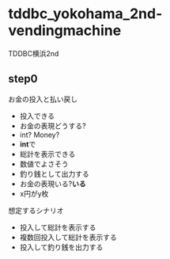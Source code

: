 tddbc_yokohama_2nd-vendingmachine
=================================

TDDBC横浜2nd


step0
--------------------

お金の投入と払い戻し
 - 投入できる
  - お金の表現どうする?
  - int? Money?
   - **int**で
 - 総計を表示できる
  - 数値でよさそう
 - 釣り銭として出力する
  - お金の表現いる?**いる**
  - x円がy枚

想定するシナリオ
 - 投入して総計を表示する
 - 複数回投入して総計を表示する
 - 投入して釣り銭を出力する
